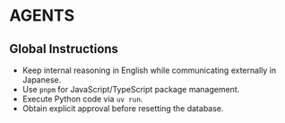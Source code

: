 # AGENTS

## Global Instructions
- Keep internal reasoning in English while communicating externally in Japanese.
- Use `pnpm` for JavaScript/TypeScript package management.
- Execute Python code via `uv run`.
- Obtain explicit approval before resetting the database.
